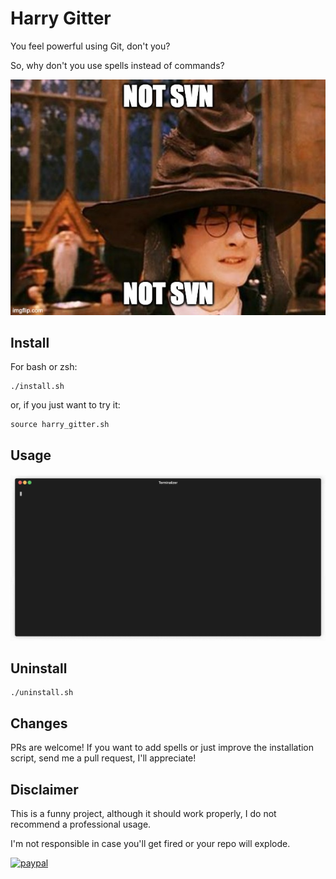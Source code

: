 # Harry Gitter

You feel powerful using Git, don't you? 

So, why don't you use spells instead of commands?

![not svn](/img/svn.jpg "Not svn")

## Install
For bash or zsh:
```
./install.sh
```

or, if you just want to try it:

```
source harry_gitter.sh
```

## Usage
![usage](/img/usage.gif "Usage")


## Uninstall
```
./uninstall.sh
```

## Changes
PRs are welcome! If you want to add spells or just improve the installation script, send me a pull request, I'll appreciate!

## Disclaimer
This is a funny project, although it should work properly, I do not recommend a professional usage. 

I'm not responsible in case you'll get fired or your repo will explode.


[![paypal](https://www.paypalobjects.com/en_US/i/btn/btn_donate_SM.gif)](https://www.paypal.com/donate/?business=3VAR9BCGUGREU&no_recurring=1&currency_code=EUR)